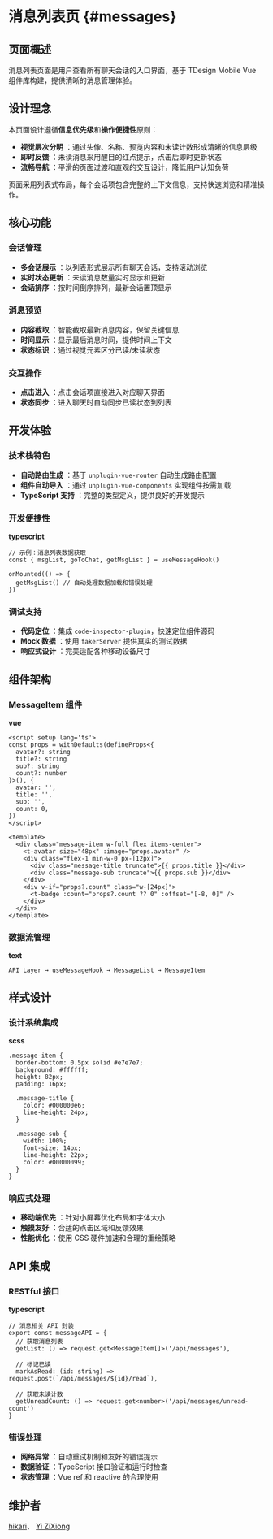 # 消息列表页 {#messages}

## 页面概述

消息列表页面是用户查看所有聊天会话的入口界面，基于 TDesign Mobile Vue 组件库构建，提供清晰的消息管理体验。

## 设计理念

本页面设计遵循**信息优先级**和**操作便捷性**原则：

*  **视觉层次分明** ：通过头像、名称、预览内容和未读计数形成清晰的信息层级
*  **即时反馈** ：未读消息采用醒目的红点提示，点击后即时更新状态
*  **流畅导航** ：平滑的页面过渡和直观的交互设计，降低用户认知负荷

页面采用列表式布局，每个会话项包含完整的上下文信息，支持快速浏览和精准操作。

## 核心功能

### 会话管理

*  **多会话展示** ：以列表形式展示所有聊天会话，支持滚动浏览
*  **实时状态更新** ：未读消息数量实时显示和更新
*  **会话排序** ：按时间倒序排列，最新会话置顶显示

### 消息预览

*  **内容截取** ：智能截取最新消息内容，保留关键信息
*  **时间显示** ：显示最后消息时间，提供时间上下文
*  **状态标识** ：通过视觉元素区分已读/未读状态

### 交互操作

*  **点击进入** ：点击会话项直接进入对应聊天界面
*  **状态同步** ：进入聊天时自动同步已读状态到列表

## 开发体验

### 技术栈特色

*  **自动路由生成** ：基于 `unplugin-vue-router` 自动生成路由配置
*  **组件自动导入** ：通过 `unplugin-vue-components` 实现组件按需加载
*  **TypeScript 支持** ：完整的类型定义，提供良好的开发提示

### 开发便捷性

**typescript**

```
// 示例：消息列表数据获取
const { msgList, goToChat, getMsgList } = useMessageHook()

onMounted(() => {
  getMsgList() // 自动处理数据加载和错误处理
})
```

### 调试支持

*  **代码定位** ：集成 `code-inspector-plugin`，快速定位组件源码
*  **Mock 数据** ：使用 `fakerServer` 提供真实的测试数据
*  **响应式设计** ：完美适配各种移动设备尺寸

## 组件架构

### MessageItem 组件

**vue**

```
<script setup lang='ts'>
const props = withDefaults(defineProps<{
  avatar?: string
  title?: string
  sub?: string
  count?: number
}>(), {
  avatar: '',
  title: '',
  sub: '',
  count: 0,
})
</script>

<template>
  <div class="message-item w-full flex items-center">
    <t-avatar size="48px" :image="props.avatar" />
    <div class="flex-1 min-w-0 px-[12px]">
      <div class="message-title truncate">{{ props.title }}</div>
      <div class="message-sub truncate">{{ props.sub }}</div>
    </div>
    <div v-if="props?.count" class="w-[24px]">
      <t-badge :count="props?.count ?? 0" :offset="[-8, 0]" />
    </div>
  </div>
</template>
```

### 数据流管理

**text**

```
API Layer → useMessageHook → MessageList → MessageItem
```

## 样式设计

### 设计系统集成

**scss**

```
.message-item {
  border-bottom: 0.5px solid #e7e7e7;
  background: #ffffff;
  height: 82px;
  padding: 16px;

  .message-title {
    color: #000000e6;
    line-height: 24px;
  }

  .message-sub {
    width: 100%;
    font-size: 14px;
    line-height: 22px;
    color: #00000099;
  }
}
```

### 响应式处理

*  **移动端优先** ：针对小屏幕优化布局和字体大小
*  **触摸友好** ：合适的点击区域和反馈效果
*  **性能优化** ：使用 CSS 硬件加速和合理的重绘策略

## API 集成

### RESTful 接口

**typescript**

```
// 消息相关 API 封装
export const messageAPI = {
  // 获取消息列表
  getList: () => request.get<MessageItem[]>('/api/messages'),

  // 标记已读
  markAsRead: (id: string) => request.post(`/api/messages/${id}/read`),

  // 获取未读计数
  getUnreadCount: () => request.get<number>('/api/messages/unread-count')
}
```

### 错误处理

*  **网络异常** ：自动重试机制和友好的错误提示
*  **数据验证** ：TypeScript 接口验证和运行时检查
*  **状态管理** ：Vue ref 和 reactive 的合理使用

## 维护者

[hikari](https://github.com/liuyax0818)、
[Yi ZiXiong](https://github.com/neikun25)
